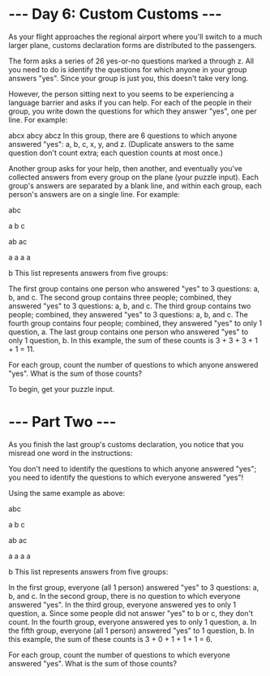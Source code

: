 # --- Day 6: Custom Customs ---

  As your flight approaches the regional airport where you'll switch to a much larger plane, customs declaration forms are distributed to the passengers.
  
  The form asks a series of 26 yes-or-no questions marked a through z. All you need to do is identify the questions for which anyone in your group answers "yes". Since your group is just you, this doesn't take very long.
  
  However, the person sitting next to you seems to be experiencing a language barrier and asks if you can help. For each of the people in their group, you write down the questions for which they answer "yes", one per line. For example:
  
  abcx
  abcy
  abcz
  In this group, there are 6 questions to which anyone answered "yes": a, b, c, x, y, and z. (Duplicate answers to the same question don't count extra; each question counts at most once.)
  
  Another group asks for your help, then another, and eventually you've collected answers from every group on the plane (your puzzle input). Each group's answers are separated by a blank line, and within each group, each person's answers are on a single line. For example:
  
  abc
  
  a
  b
  c
  
  ab
  ac
  
  a
  a
  a
  a
  
  b
  This list represents answers from five groups:
  
  The first group contains one person who answered "yes" to 3 questions: a, b, and c.
  The second group contains three people; combined, they answered "yes" to 3 questions: a, b, and c.
  The third group contains two people; combined, they answered "yes" to 3 questions: a, b, and c.
  The fourth group contains four people; combined, they answered "yes" to only 1 question, a.
  The last group contains one person who answered "yes" to only 1 question, b.
  In this example, the sum of these counts is 3 + 3 + 3 + 1 + 1 = 11.
  
  For each group, count the number of questions to which anyone answered "yes". What is the sum of those counts?
  
  To begin, get your puzzle input.
  
  # --- Part Two ---
  
  As you finish the last group's customs declaration, you notice that you misread one word in the instructions:
  
  You don't need to identify the questions to which anyone answered "yes"; you need to identify the questions to which everyone answered "yes"!
  
  Using the same example as above:
  
  abc
  
  a
  b
  c
  
  ab
  ac
  
  a
  a
  a
  a
  
  b
  This list represents answers from five groups:
  
  In the first group, everyone (all 1 person) answered "yes" to 3 questions: a, b, and c.
  In the second group, there is no question to which everyone answered "yes".
  In the third group, everyone answered yes to only 1 question, a. Since some people did not answer "yes" to b or c, they don't count.
  In the fourth group, everyone answered yes to only 1 question, a.
  In the fifth group, everyone (all 1 person) answered "yes" to 1 question, b.
  In this example, the sum of these counts is 3 + 0 + 1 + 1 + 1 = 6.
  
  For each group, count the number of questions to which everyone answered "yes". What is the sum of those counts?